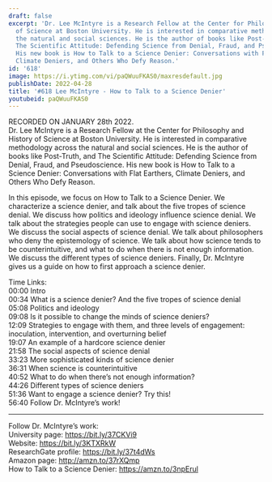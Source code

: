 ```yaml
---
draft: false
excerpt: 'Dr. Lee McIntyre is a Research Fellow at the Center for Philosophy and History
  of Science at Boston University. He is interested in comparative methodology across
  the natural and social sciences. He is the author of books like Post-Truth, and
  The Scientific Attitude: Defending Science from Denial, Fraud, and Pseudoscience.
  His new book is How to Talk to a Science Denier: Conversations with Flat Earthers,
  Climate Deniers, and Others Who Defy Reason.'
id: '618'
image: https://i.ytimg.com/vi/paQWuuFKAS0/maxresdefault.jpg
publishDate: 2022-04-28
title: '#618 Lee McIntyre - How to Talk to a Science Denier'
youtubeid: paQWuuFKAS0
---
```

<div class="timelinks">

RECORDED ON JANUARY 28th 2022.  
Dr. Lee McIntyre is a Research Fellow at the Center for Philosophy and History of Science at Boston University. He is interested in comparative methodology across the natural and social sciences. He is the author of books like Post-Truth, and The Scientific Attitude: Defending Science from Denial, Fraud, and Pseudoscience. His new book is How to Talk to a Science Denier: Conversations with Flat Earthers, Climate Deniers, and Others Who Defy Reason.

In this episode, we focus on How to Talk to a Science Denier. We characterize a science denier, and talk about the five tropes of science denial. We discuss how politics and ideology influence science denial. We talk about the strategies people can use to engage with science deniers. We discuss the social aspects of science denial. We talk about philosophers who deny the epistemology of science. We talk about how science tends to be counterintuitive, and what to do when there is not enough information. We discuss the different types of science deniers. Finally, Dr. McIntyre gives us a guide on how to first approach a science denier.

Time Links:  
<time>00:00</time> Intro  
<time>00:34</time> What is a science denier? And the five tropes of science denial  
<time>05:08</time> Politics and ideology  
<time>09:08</time> Is it possible to change the minds of science deniers?  
<time>12:09</time> Strategies to engage with them, and three levels of engagement: inoculation, intervention, and overturning belief  
<time>19:07</time> An example of a hardcore science denier  
<time>21:58</time> The social aspects of science denial  
<time>33:23</time> More sophisticated kinds of science denier  
<time>36:31</time> When science is counterintuitive  
<time>40:52</time> What to do when there’s not enough information?  
<time>44:26</time> Different types of science deniers  
<time>51:36</time> Want to engage a science denier? Try this!  
<time>56:40</time> Follow Dr. McIntyre’s work!

---

Follow Dr. McIntyre’s work:  
University page: https://bit.ly/37CKVi9  
Website: https://bit.ly/3KTXRkW  
ResearchGate profile: https://bit.ly/37t4dWs  
Amazon page: http://amzn.to/37rXQmp  
How to Talk to a Science Denier: https://amzn.to/3npErul
</div>

